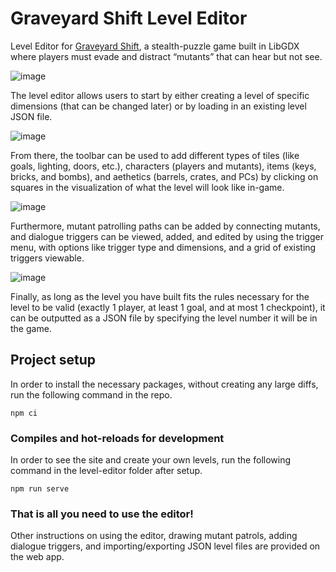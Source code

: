 # Graveyard Shift Level Editor

Level Editor for [Graveyard Shift](https://graveyardshift.page/), a stealth-puzzle game built in LibGDX where players must evade and distract “mutants” that can hear but not see.

![image](https://user-images.githubusercontent.com/25535093/131572494-8ada2392-0158-489e-87c2-76b21ba6f193.png)

The level editor allows users to start by either creating a level of specific dimensions (that can be changed later) or by loading in an existing level JSON file.

![image](https://user-images.githubusercontent.com/25535093/131572215-786f0cf0-c3b7-42e1-8364-6eda55b0b197.png)

From there, the toolbar can be used to add different types of tiles (like goals, lighting, doors, etc.), characters (players and mutants), items (keys, bricks, and bombs), and aethetics (barrels, crates, and PCs) by clicking on squares in the visualization of what the level will look like in-game. 

![image](https://user-images.githubusercontent.com/25535093/131572458-413a5d62-bc15-4332-9673-3b6846b971e1.png)

Furthermore, mutant patrolling paths can be added by connecting mutants, and dialogue triggers can be viewed, added, and edited by using the trigger menu, with options like trigger type and dimensions, and a grid of existing triggers viewable. 

![image](https://user-images.githubusercontent.com/25535093/131573590-ed7fb8fb-f7cb-4d0a-b1c6-ad24469679ac.png)

Finally, as long as the level you have built fits the rules necessary for the level to be valid (exactly 1 player, at least 1 goal, and at most 1 checkpoint), it can be outputted as a JSON file by specifying the level number it will be in the game.


## Project setup

In order to install the necessary packages, without creating any large diffs, run the following command in the repo.

```
npm ci
```

### Compiles and hot-reloads for development

In order to see the site and create your own levels, run the following command in the level-editor folder after setup.

```
npm run serve
```

### That is all you need to use the editor!

Other instructions on using the editor, drawing mutant patrols, adding dialogue triggers, and importing/exporting JSON level files are provided on the web app.
